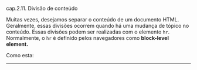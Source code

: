 cap.2.11. Divisão de conteúdo

Muitas vezes, desejamos separar o conteúdo de um documento HTML. Geralmente, essas divisões ocorrem quando há uma mudança de tópico no conteúdo. Essas divisões podem ser realizadas com o elemento `hr`. Normalmente, o `hr` é definido pelos navegadores como **block-level element.**

Como esta: 

* * *
